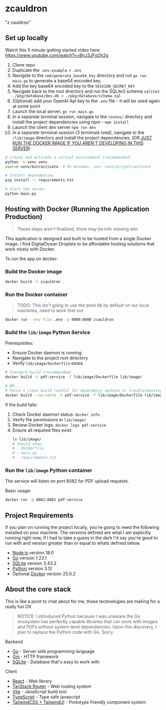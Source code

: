 # zcauldron

"z cauldron"

## Set up locally

Watch this 5 minute getting started video here: https://www.youtube.com/watch?v=BhJ3JFsOh2g

1. Clone repo
2. Duplicate the `.env.example` > `.env`
3. Navigate to the `cmd/generate_base64_key` directory and run `go run main.go` to generate a base64 encoded key.
4. Add the key base64 encoded key to the `SESSION_SECRET_KEY`
5. Navigate back to the root directory and run the SQLite3 schema `sqlite3 ./pkg/database/dev.db < ./pkg/database/schema.sql`
6. (Optional) add your OpenAI Api key to the `.env` file - it will be used again at some point
7. Launch the local server. `go run main.go`
8. _In a separate terminal session_, navigate to the `routes/` directory and install the project dependencies using npm - `npm install`
9. Launch the client dev server `npm run dev`
10. _In a separate terminal session (3 terminals total)_, navigate to the `/lib/image` directory and install the project dependencies. (OR [JUST RUN THE DOCKER IMAGE IF YOU AREN'T DEVELOPING IN THIS SERVER](#build-the-libimage-python-service))

```sh
# Create and activate a virtual environment (recommended)
python -m venv venv
source venv/bin/activate  # On Windows, use: venv\Scripts\activate

# Install dependencies
pip install -r requirements.txt

# Start the server
python main.py
```

## Hosting with Docker (Running the Application Production)

> These steps aren't finalized, there may be info missing atm

This application is designed and built to be hosted from a single Docker image. I find DigitalOcean Droplets to be affordable hosting solutions that work nicely with Docker.

To run the app on docker:

### Build the Docker image

```sh
docker build -t zcauldron .
```

### Run the Docker container

> TODO: This isn't going to use the prod db by default on our local machines, need to work that out

```sh
docker run --env-file .env -p 8080:8080 zcauldron
```

### Build the `lib/image` Python Service

Prerequisites:

- Ensure Docker daemon is running
- Navigate to the project root directory
- Verify `lib/image/Dockerfile` exists

```sh
# Standard build (recommended)
docker build -t pdf-service -f lib/image/Dockerfile lib/image/

# OR...
# Force a clean build (useful for dependency updates or troubleshooting)
docker build --no-cache -t pdf-service -f lib/image/Dockerfile lib/image/
```

If the build fails:

1. Check Docker daemon status: `docker info`
2. Verify file permissions in `lib/image/`
3. Review Docker logs: `docker logs pdf-service`
4. Ensure all required files exist:
   ```sh
   ls lib/image/
   # Should show:
   # - Dockerfile
   # - main.py
   # - requirements.txt
   ```

### Run the `lib/image` Python container

The service will listen on port 8082 for PDF upload requests.

Basic usage:

```sh
docker run -p 8082:8082 pdf-service
```

## Project Requirements

If you plan on running the project locally, you're going to need the following installed on your machine. The versions defined are what I am explicitly running right now, if I had to take a guess in the dark I'd say you're good to run with and version greater than or equal to whats defined below.

- [Node.js](https://nodejs.org/en/download/) version 18.0
- [Go](https://go.dev/) version 1.23.1
- [SQLite](https://www.sqlite.org/download.html) version 3.43.2
- [Python](https://www.python.org/downloads/) version 3.12
- Optional [Docker](https://www.docker.com/) version 25.0.2

## About the core stack

This is like a point to chat about for me, these technologies are making for a really fun DX

> NOTICE: I introduced Python because I was unaware the Go ecosystem has perfectly capable libraries that can work with images and PDFs _without_ system level dependencies. Upon this discovery, I plan to replace the Python code with Go. Sorry.

Backend

- [Go](https://go.dev/) - Server side programming language
- [Gin](https://gin-gonic.com/) - HTTP framework
- [SQLite](https://www.sqlite.org/) - Database that's easy to work with

Client

- [React](https://react.dev/) - Web library
- [TanStack Router](https://tanstack.com/router) - Web routing system
- [Vite](https://vite.dev/) - JavaScript build tool
- [TypeScript](https://www.typescriptlang.org/) - Type safe javascript
- [TailwindCSS + TailwindUI](https://tailwindui.com) - Prototype friendly component system
